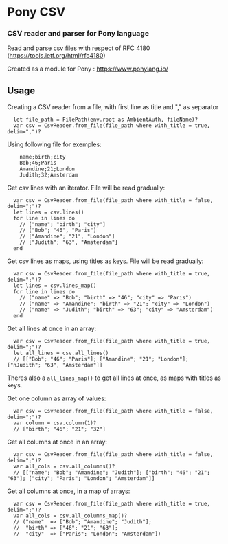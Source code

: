 # Pony CSV
### CSV reader and parser for Pony language

Read and parse csv files with respect of RFC 4180 (https://tools.ietf.org/html/rfc4180)

Created as a module for Pony : https://www.ponylang.io/

## Usage

Creating a CSV reader from a file, with first line as title and "," as separator
```pony
  let file_path = FilePath(env.root as AmbientAuth, fileName)?
  var csv = CsvReader.from_file(file_path where with_title = true, delim=",")?
```

Using following file for exemples:

```
    name;birth;city
    Bob;46;Paris
    Amandine;21;London
    Judith;32;Amsterdam
```

Get csv lines with an iterator. File will be read gradually:
```pony
  var csv = CsvReader.from_file(file_path where with_title = false, delim=";")?
  let lines = csv.lines()
  for line in lines do
    // ["name"; "birth"; "city"]
    // ["Bob"; "46", "Paris"]
    // ["Amandine"; "21", "London"]
    // ["Judith"; "63", "Amsterdam"]
  end
```

Get csv lines as maps, using titles as keys. File will be read gradually:
```pony
  var csv = CsvReader.from_file(file_path where with_title = true, delim=";")?
  let lines = csv.lines_map()
  for line in lines do
    // ("name" => "Bob"; "birth" => "46"; "city" => "Paris")
    // ("name" => "Amandine"; "birth" => "21"; "city" => "London")
    // ("name" => "Judith"; "birth" => "63"; "city" => "Amsterdam")
  end
```

Get all lines at once in an array:
```pony
  var csv = CsvReader.from_file(file_path where with_title = true, delim=";")?
  let all_lines = csv.all_lines()
  // [["Bob"; "46"; "Paris"]; ["Amandine"; "21"; "London"]; ["nJudith"; "63", "Amsterdam"]]
```

Theres also a ```all_lines_map()``` to get all lines at once, as maps with titles as keys.

Get one column as array of values:
```pony
  var csv = CsvReader.from_file(file_path where with_title = false, delim=";")?
  var column = csv.column(1)?
  // ["birth"; "46"; "21"; "32"]
```

Get all columns at once in an array:
```pony
  var csv = CsvReader.from_file(file_path where with_title = false, delim=";")?
  var all_cols = csv.all_columns()?
  // [["name"; "Bob"; "Amandine"; "Judith"]; ["birth"; "46"; "21"; "63"]; ["city"; "Paris"; "London"; "Amsterdam"]]
```

Get all columns at once, in a map of arrays:
```pony
  var csv = CsvReader.from_file(file_path where with_title = true, delim=";")?
  var all_cols = csv.all_columns_map()?
  // ("name"  => ["Bob"; "Amandine"; "Judith"];
  //  "birth" => ["46"; "21"; "63"];
  //  "city"  => ["Paris"; "London"; "Amsterdam"])
```
